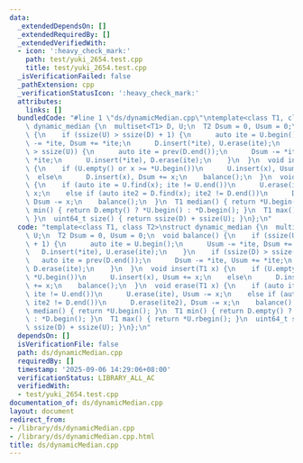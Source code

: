 ```yaml
---
data:
  _extendedDependsOn: []
  _extendedRequiredBy: []
  _extendedVerifiedWith:
  - icon: ':heavy_check_mark:'
    path: test/yuki_2654.test.cpp
    title: test/yuki_2654.test.cpp
  _isVerificationFailed: false
  _pathExtension: cpp
  _verificationStatusIcon: ':heavy_check_mark:'
  attributes:
    links: []
  bundledCode: "#line 1 \"ds/dynamicMedian.cpp\"\ntemplate<class T1, class T2>\nstruct\
    \ dynamic_median {\n  multiset<T1> D, U;\n  T2 Dsum = 0, Usum = 0;\n  void balance()\
    \ {\n    if (ssize(U) > ssize(D) + 1) {\n      auto ite = U.begin();\n      Usum\
    \ -= *ite, Dsum += *ite;\n      D.insert(*ite), U.erase(ite);\n    }\n    if (ssize(D)\
    \ > ssize(U)) {\n      auto ite = prev(D.end());\n      Dsum -= *ite, Usum +=\
    \ *ite;\n      U.insert(*ite), D.erase(ite);\n    }\n  }\n  void insert(T1 x)\
    \ {\n    if (U.empty() or x >= *U.begin())\n      U.insert(x), Usum += x;\n  \
    \  else\n      D.insert(x), Dsum += x;\n    balance();\n  }\n  void erase(T1 x)\
    \ {\n    if (auto ite = U.find(x); ite != U.end())\n      U.erase(ite), Usum -=\
    \ x;\n    else if (auto ite2 = D.find(x); ite2 != D.end())\n      D.erase(ite2),\
    \ Dsum -= x;\n    balance();\n  }\n  T1 median() { return *U.begin(); }\n  T1\
    \ min() { return D.empty() ? *U.begin() : *D.begin(); }\n  T1 max() { return *U.rbegin();\
    \ }\n  uint64_t size() { return ssize(D) + ssize(U); }\n};\n"
  code: "template<class T1, class T2>\nstruct dynamic_median {\n  multiset<T1> D,\
    \ U;\n  T2 Dsum = 0, Usum = 0;\n  void balance() {\n    if (ssize(U) > ssize(D)\
    \ + 1) {\n      auto ite = U.begin();\n      Usum -= *ite, Dsum += *ite;\n   \
    \   D.insert(*ite), U.erase(ite);\n    }\n    if (ssize(D) > ssize(U)) {\n   \
    \   auto ite = prev(D.end());\n      Dsum -= *ite, Usum += *ite;\n      U.insert(*ite),\
    \ D.erase(ite);\n    }\n  }\n  void insert(T1 x) {\n    if (U.empty() or x >=\
    \ *U.begin())\n      U.insert(x), Usum += x;\n    else\n      D.insert(x), Dsum\
    \ += x;\n    balance();\n  }\n  void erase(T1 x) {\n    if (auto ite = U.find(x);\
    \ ite != U.end())\n      U.erase(ite), Usum -= x;\n    else if (auto ite2 = D.find(x);\
    \ ite2 != D.end())\n      D.erase(ite2), Dsum -= x;\n    balance();\n  }\n  T1\
    \ median() { return *U.begin(); }\n  T1 min() { return D.empty() ? *U.begin()\
    \ : *D.begin(); }\n  T1 max() { return *U.rbegin(); }\n  uint64_t size() { return\
    \ ssize(D) + ssize(U); }\n};\n"
  dependsOn: []
  isVerificationFile: false
  path: ds/dynamicMedian.cpp
  requiredBy: []
  timestamp: '2025-09-06 14:29:06+08:00'
  verificationStatus: LIBRARY_ALL_AC
  verifiedWith:
  - test/yuki_2654.test.cpp
documentation_of: ds/dynamicMedian.cpp
layout: document
redirect_from:
- /library/ds/dynamicMedian.cpp
- /library/ds/dynamicMedian.cpp.html
title: ds/dynamicMedian.cpp
---
```

